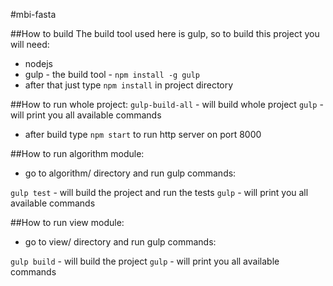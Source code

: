 #mbi-fasta

##How to build
The build tool used here is gulp, so to build this project you will need:

* nodejs
* gulp - the build tool - `npm install -g gulp`
* after that just type `npm install` in project directory

##How to run whole project:
`gulp-build-all` - will build whole project
`gulp` - will print you all available commands

* after build type `npm start` to run http server on port 8000

##How to run algorithm module:

* go to algorithm/ directory and run gulp commands:

`gulp test` - will build the project and run the tests
`gulp` - will print you all available commands

##How to run view module:

* go to view/ directory and run gulp commands:

`gulp build` - will build the project
`gulp` - will print you all available commands